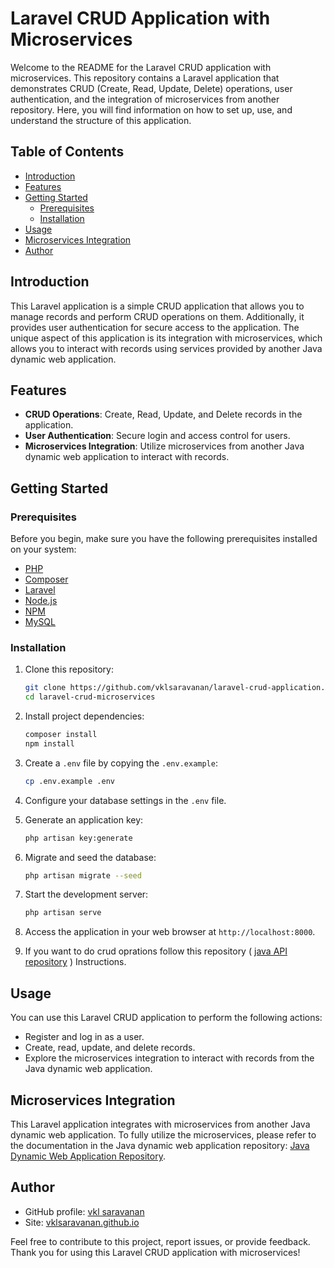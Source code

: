 # Laravel CRUD Application with Microservices

Welcome to the README for the Laravel CRUD application with microservices. This repository contains a Laravel application that demonstrates CRUD (Create, Read, Update, Delete) operations, user authentication, and the integration of microservices from another repository. Here, you will find information on how to set up, use, and understand the structure of this application.

## Table of Contents
- [Introduction](#introduction)
- [Features](#features)
- [Getting Started](#getting-started)
  - [Prerequisites](#prerequisites)
  - [Installation](#installation)
- [Usage](#usage)
- [Microservices Integration](#microservices-integration)
- [Author](#author)

## Introduction

This Laravel application is a simple CRUD application that allows you to manage records and perform CRUD operations on them. Additionally, it provides user authentication for secure access to the application. The unique aspect of this application is its integration with microservices, which allows you to interact with records using services provided by another Java dynamic web application.

## Features

- **CRUD Operations**: Create, Read, Update, and Delete records in the application.
- **User Authentication**: Secure login and access control for users.
- **Microservices Integration**: Utilize microservices from another Java dynamic web application to interact with records.

## Getting Started

### Prerequisites

Before you begin, make sure you have the following prerequisites installed on your system:

- [PHP](https://www.php.net/downloads)
- [Composer](https://getcomposer.org/)
- [Laravel](https://laravel.com/docs/8.x/installation)
- [Node.js](https://nodejs.org/)
- [NPM](https://www.npmjs.com/)
- [MySQL](https://www.mysql.com/)

### Installation

1. Clone this repository:
   ```bash
   git clone https://github.com/vklsaravanan/laravel-crud-application.git
   cd laravel-crud-microservices
   ```

2. Install project dependencies:
   ```bash
   composer install
   npm install
   ```

3. Create a `.env` file by copying the `.env.example`:
   ```bash
   cp .env.example .env
   ```

4. Configure your database settings in the `.env` file.

5. Generate an application key:
   ```bash
   php artisan key:generate
   ```

6. Migrate and seed the database:
   ```bash
   php artisan migrate --seed
   ```

7. Start the development server:
   ```bash
   php artisan serve
   ```

8. Access the application in your web browser at `http://localhost:8000`.

9. If you want to do crud oprations follow this repository ( [java API repository](https://github.com/vklsaravanan/Java-crud-api-using-mysql) ) Instructions.

## Usage

You can use this Laravel CRUD application to perform the following actions:

- Register and log in as a user.
- Create, read, update, and delete records.
- Explore the microservices integration to interact with records from the Java dynamic web application.

## Microservices Integration

This Laravel application integrates with microservices from another Java dynamic web application. To fully utilize the microservices, please refer to the documentation in the Java dynamic web application repository: [Java Dynamic Web Application Repository](https://github.com/vklsaravanan/Java-crud-api-using-mysql).

## Author

  - GitHub profile: [vkl saravanan](https://github.com/vklsaravanan)
  - Site: [vklsaravanan.github.io](https://vklsaravanan.github.io)

Feel free to contribute to this project, report issues, or provide feedback. Thank you for using this Laravel CRUD application with microservices!